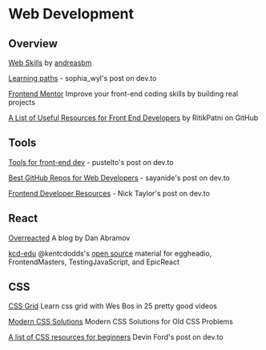 # Web Development

## Overview

[Web Skills](https://andreasbm.github.io/web-skills/) by [andreasbm](https://github.com/andreasbm/web-skills)

[Learning paths](https://dev.to/sophia_wyl/absolute-top-learning-priorities-for-getting-the-first-junior-software-engineering-job-9ii) - sophia_wyl's post on dev.to

[Frontend Mentor](https://www.frontendmentor.io/) Improve your front-end coding skills by building real projects

[A List of Useful Resources for Front End Developers](https://github.com/RitikPatni/Front-End-Web-Development-Resources) by RitikPatni on GitHub

## Tools

[Tools for front-end dev](https://dev.to/pustelto/tools-i-use-for-front-end-dev-3ekn) - pustelto's post on dev.to

[Best GitHub Repos for Web Developers](https://dev.to/sayanide/best-github-repos-for-web-developers-9id) - sayanide's post on dev.to

[Frontend Developer Resources](https://dev.to/nickytonline/share-some-frontend-resources-15j5) - Nick Taylor's post on dev.to

## React

[Overreacted](https://overreacted.io/) A blog by Dan Abramov

[kcd-edu](https://github.com/topics/kcd-edu) @kentcdodds's [open source](https://twitter.com/kentcdodds/status/1256060182938791941) material for eggheadio, FrontendMasters, TestingJavaScript, and EpicReact

## CSS

[CSS Grid](https://cssgrid.io/) Learn css grid with Wes Bos in 25 pretty good videos

[Modern CSS Solutions](https://moderncss.dev/) Modern CSS Solutions for Old CSS Problems

[A list of CSS resources for beginners](https://dev.to/devindford/a-list-of-css-resources-for-beginners-2ff5) Devin Ford's post on dev.to
